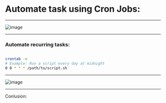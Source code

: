 # Automate task using Cron Jobs:
---
![image](https://github.com/user-attachments/assets/ae90a5fd-0000-4f43-982d-06956be3975d)

---
### Automate recurring tasks:

```bash

crontab -e
# Example: Run a script every day at midnight
0 0 * * * /path/to/script.sh
```
---
![image](https://github.com/user-attachments/assets/15f2c20b-e40a-4d9f-9dae-7004fed12db7)

---

Conlusion:
